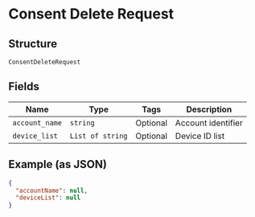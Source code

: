 
# Consent Delete Request

## Structure

`ConsentDeleteRequest`

## Fields

| Name | Type | Tags | Description |
|  --- | --- | --- | --- |
| `account_name` | `string` | Optional | Account identifier |
| `device_list` | `List of string` | Optional | Device ID list |

## Example (as JSON)

```json
{
  "accountName": null,
  "deviceList": null
}
```

